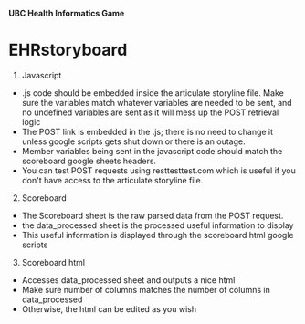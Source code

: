 
**UBC Health Informatics Game**
# EHRstoryboard

1. Javascript
- .js code should be embedded inside the articulate storyline file. Make sure the variables match whatever variables are needed to be sent, and no undefined variables are sent as it will mess up the POST retrieval logic
- The POST link is embedded in the .js; there is no need to change it unless google scripts gets shut down or there is an outage.
- Member variables being sent in the javascript code should match the scoreboard google sheets headers.
- You can test POST requests using resttesttest.com which is useful if you don't have access to the articulate storyline file.

2. Scoreboard
- The Scoreboard sheet is the raw parsed data from the POST request.
- the data_processed sheet is the processed useful information to display
- This useful information is displayed through the scoreboard html google scripts

3. Scoreboard html
- Accesses data_processed sheet and outputs a nice html
- Make sure number of columns matches the number of columns in data_processed
- Otherwise, the html can be edited as you wish


